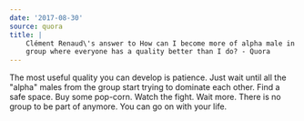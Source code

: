 ```yaml
---
date: '2017-08-30'
source: quora
title: |
    Clément Renaud\'s answer to How can I become more of alpha male in a
    group where everyone has a quality better than I do? - Quora
---
```


The most useful quality you can develop is patience. Just wait until all
the "alpha" males from the group start trying to dominate each other.
Find a safe space. Buy some pop-corn. Watch the fight. Wait more. There
is no group to be part of anymore. You can go on with your life.
